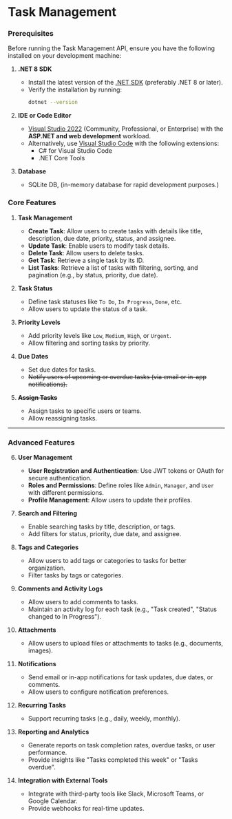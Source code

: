 # Task Management

### **Prerequisites**

Before running the Task Management API, ensure you have the following installed on your development machine:

1. **.NET 8 SDK**
   - Install the latest version of the [.NET SDK](https://dotnet.microsoft.com/download) (preferably .NET 8 or later).
   - Verify the installation by running:
     ```bash
     dotnet --version
     ```

2. **IDE or Code Editor**
   - [Visual Studio 2022](https://visualstudio.microsoft.com/vs/) (Community, Professional, or Enterprise) with the **ASP.NET and web development** workload.
   - Alternatively, use [Visual Studio Code](https://code.visualstudio.com/) with the following extensions:
     - C# for Visual Studio Code
     - .NET Core Tools

3. **Database**
   - SQLite DB, (in-memory database for rapid development purposes.)

### **Core Features**

1. **Task Management**
   - **Create Task**: Allow users to create tasks with details like title, description, due date, priority, status, and assignee.
   - **Update Task**: Enable users to modify task details.
   - **Delete Task**: Allow users to delete tasks.
   - **Get Task**: Retrieve a single task by its ID.
   - **List Tasks**: Retrieve a list of tasks with filtering, sorting, and pagination (e.g., by status, priority, due date).

2. **Task Status**
   - Define task statuses like `To Do`, `In Progress`, `Done`, etc.
   - Allow users to update the status of a task.

3. **Priority Levels**
   - Add priority levels like `Low`, `Medium`, `High`, or `Urgent`.
   - Allow filtering and sorting tasks by priority.

4. **Due Dates**
   - Set due dates for tasks.
   - ~~Notify users of upcoming or overdue tasks (via email or in-app notifications).~~

5. ~~**Assign Tasks**~~
   - Assign tasks to specific users or teams.
   - Allow reassigning tasks.

---

### **Advanced Features**

6. **User Management**
   - **User Registration and Authentication**: Use JWT tokens or OAuth for secure authentication.
   - **Roles and Permissions**: Define roles like `Admin`, `Manager`, and `User` with different permissions.
   - **Profile Management**: Allow users to update their profiles.

7. **Search and Filtering**
   - Enable searching tasks by title, description, or tags.
   - Add filters for status, priority, due date, and assignee.

8. **Tags and Categories**
   - Allow users to add tags or categories to tasks for better organization.
   - Filter tasks by tags or categories.

9. **Comments and Activity Logs**
   - Allow users to add comments to tasks.
   - Maintain an activity log for each task (e.g., "Task created", "Status changed to In Progress").

10. **Attachments**
    - Allow users to upload files or attachments to tasks (e.g., documents, images).

11. **Notifications**
    - Send email or in-app notifications for task updates, due dates, or comments.
    - Allow users to configure notification preferences.

12. **Recurring Tasks**
    - Support recurring tasks (e.g., daily, weekly, monthly).

13. **Reporting and Analytics**
    - Generate reports on task completion rates, overdue tasks, or user performance.
    - Provide insights like "Tasks completed this week" or "Tasks overdue".

14. **Integration with External Tools**
    - Integrate with third-party tools like Slack, Microsoft Teams, or Google Calendar.
    - Provide webhooks for real-time updates.
